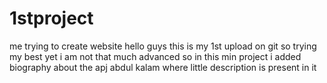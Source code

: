 # 1stproject
me trying to create website
hello guys 
this is my 1st upload on git so trying my best yet i am not that much advanced so
in this min project i added biography about the apj abdul kalam where little description is present in it
